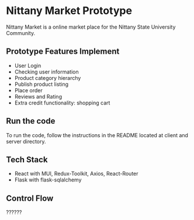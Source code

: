 # Nittany Market Prototype

Nittany Market is a online market place for the Nittany State University Community.

## Prototype Features Implement

- User Login
- Checking user information
- Product category hierarchy
- Publish product listing
- Place order
- Reviews and Rating
- Extra credit functionality: shopping cart

## Run the code

To run the code, follow the instructions in the README located at client and server directory.

## Tech Stack

- React with MUI, Redux-Toolkit, Axios, React-Router
- Flask with flask-sqlalchemy

## Control Flow

??????
